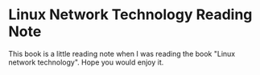 Linux Network Technology Reading Note
=======

This book is a little reading note when I was reading the book "Linux network technology". Hope you would enjoy it.


